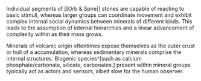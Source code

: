 Individual segments of [[Orb & Spire]] stones are capable of reacting to basic stimuli, whereas larger groups can coordinate movement and exhibit complex internal social dynamics between minerals of different kinds. 
This leads to the assumption of internal hierarchies and a linear advancement of complexity within as their mass grows.

Minerals of volcanic origin oftentimes expose themselves as the outer crust or hull of a accumulation, whereas sedimentary minerals comprise the internal structures.
Biogenic species^[such as calcium phosphate/carbonate, silicate, carbonates.] present within mineral groups typically act as actors and sensors, albeit slow for the human observer.